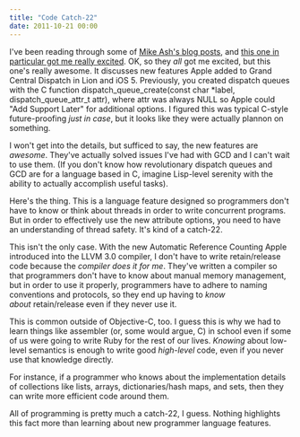 ```yaml
---
title: "Code Catch-22"
date: 2011-10-21 00:00
---
```


<p>I've been reading through some of <a href="http://www.mikeash.com/pyblog" target="_blank">Mike Ash's blog posts</a>, and <a href="http://www.mikeash.com/pyblog/friday-qa-2011-10-14-whats-new-in-gcd.html" target="_blank">this one in particular got me really excited</a>. OK, so they <em>all</em> got me excited, but this one's really awesome. It discusses new features Apple added to Grand Central Dispatch in Lion and iOS 5.
Previously, you created dispatch queues with the C function dispatch_queue_create(const char *label, dispatch_queue_attr_t attr), where attr was always NULL so Apple could "Add Support Later" for additional options. I figured this was typical C-style future-proofing <em>just in case</em>, but it looks like they were actually plannon on something.</p>

<p>I won't get into the details, but sufficed to say, the new features are <em>awesome</em>. They've actually solved issues I've had with GCD and I can't wait to use them. (If you don't know how revolutionary dispatch queues and GCD are for a language based in C, imagine Lisp-level serenity with the ability to actually accomplish useful tasks).</p>

<p>Here's the thing. This is a language feature designed so programmers don't have to know or think about threads in order to write concurrent programs. But in order to effectively use the new attribute options, you need to have an understanding of thread safety. It's kind of a catch-22.</p>

<p>This isn't the only case. With the new Automatic Reference Counting Apple introduced into the LLVM 3.0 compiler, I don't have to write retain/release code because the <em>compiler does it for me</em>. They've written a compiler so that programmers don't have to know about manual memory management, but in order to use it properly, programmers have to adhere to naming conventions and protocols, so they end up having to <em>know about</em> retain/release even if they never use it.</p>

<p>This is common outside of Objective-C, too. I guess this is why we had to learn things like assembler (or, some would argue, C) in school even if some of us were going to write Ruby for the rest of our lives. <em>Knowing</em> about low-level semantics is enough to write good <em>high-level</em> code, even if you never use that knowledge directly.</p>

<p>For instance, if a programmer who knows about the implementation details of collections like lists, arrays, dictionaries/hash maps, and sets, then they can write more efficient code around them.</p>

<p>All of programming is pretty much a catch-22, I guess. Nothing highlights this fact more than learning about new programmer language features.</p>

<!-- more -->

